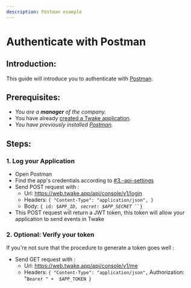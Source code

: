 ```yaml
---
description: Postman example
---
```


# Authenticate with Postman

## Introduction:

This guide will introduce you to authenticate with [Postman](https://www.getpostman.com).

## Prerequisites:

* _You are a **manager** of the company._
* You have already [created a Twake application](create-your-first-application.md).
* _You have previously installed_ [_Postman_](https://www.getpostman.com)_._

## Steps:

### 1. Log your Application

* Open Postman&#x20;
* Find the app's credentials according to [#3.-api-settings](create-your-first-application.md#3.-api-settings "mention")
* Send POST request with :&#x20;
  * Url: https://web.twake.app/api/console/v1/login
  * Headers: `{ "Content-Type": "application/json", }`
  * Body: `{ id: $APP_`_`ID, secret: $APP_SECRET`_` ``}`
* This POST request will return a JWT token, this token will allow your application to send events in Twake

### 2. Optional: Verify your token

If you're not sure that the procedure to generate a token goes well :&#x20;

* Send GET request with :&#x20;
  * Url: https://web.twake.app/api/console/v1/me
  * Headers: `{ "Content-Type": "application/json",` Authorization: "`Bearer " +  $APP_TOKEN }`



### &#x20;
